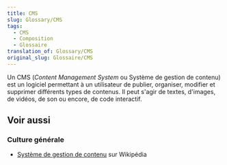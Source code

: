 ```yaml
---
title: CMS
slug: Glossary/CMS
tags:
  - CMS
  - Composition
  - Glossaire
translation_of: Glossary/CMS
original_slug: Glossaire/CMS
---
```


Un CMS (_Content Management System_ ou Système de gestion de contenu) est un logiciel permettant à un utilisateur de publier, organiser, modifier et supprimer différents types de contenus. Il peut s'agir de textes, d'images, de vidéos, de son ou encore, de code interactif.

## Voir aussi

### Culture générale

- [Système de gestion de contenu](https://fr.wikipedia.org/wiki/Syst%C3%A8me_de_gestion_de_contenu) sur Wikipédia
